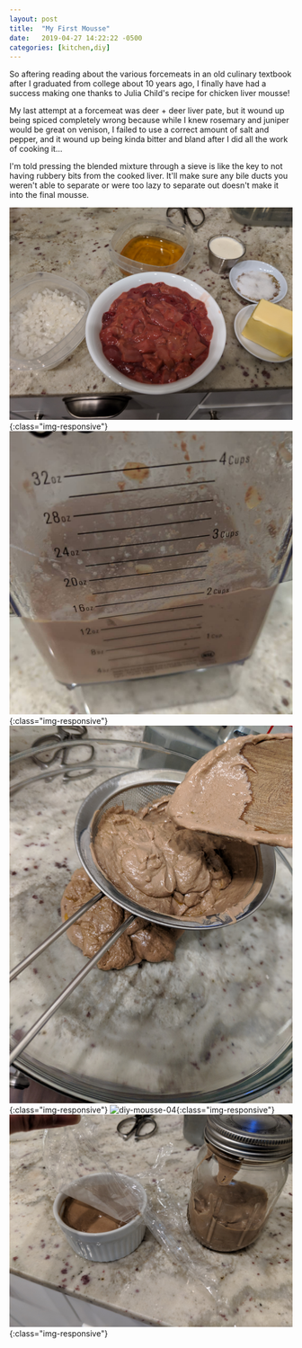 ```yaml
---
layout: post
title:	"My First Mousse"
date:	2019-04-27 14:22:22 -0500
categories: [kitchen,diy]
---
```

So aftering reading about the various forcemeats in an old culinary textbook after I graduated from college about 10 years ago, I finally have had a success making one thanks to Julia Child's recipe for chicken liver mousse!

My last attempt at a forcemeat was deer + deer liver pate, but it wound up being spiced completely wrong because while I knew rosemary and juniper would be great on venison, I failed to use a correct amount of salt and pepper, and it wound up being kinda bitter and bland after I did all the work of cooking it...

I'm told pressing the blended mixture through a sieve is like the key to not having rubbery bits from the cooked liver. It'll make sure any bile ducts you weren't able to separate or were too lazy to separate out doesn't make it into the final mousse.

![diy-mousse-01](/assets/diy_mousse/diy_mousse_01.jpg){:class="img-responsive"}
![diy-mousse-02](/assets/diy_mousse/diy_mousse_02.jpg){:class="img-responsive"}
![diy-mousse-03](/assets/diy_mousse/diy_mousse_03.jpg){:class="img-responsive"}
![diy-mousse-04](/assets/diy_mousse/diy_mousse_04.jpg){:class="img-responsive"}
![diy-mousse-05](/assets/diy_mousse/diy_mousse_05.jpg){:class="img-responsive"}